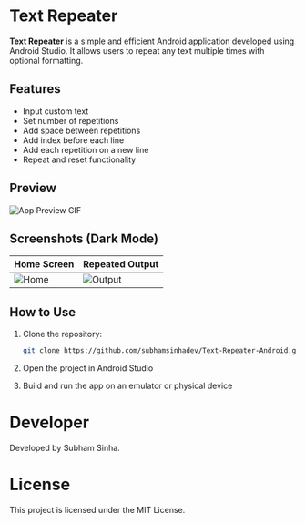 # Text Repeater

**Text Repeater** is a simple and efficient Android application developed using Android Studio. It allows users to repeat any text multiple times with optional formatting.

## Features

- Input custom text  
- Set number of repetitions  
- Add space between repetitions  
- Add index before each line  
- Add each repetition on a new line  
- Repeat and reset functionality  

## Preview

![App Preview GIF](https://yourdomain.com/preview.gif)

## Screenshots (Dark Mode)

| Home Screen | Repeated Output |
|-------------|-----------------|
| ![Home](https://yourdomain.com/home_dark.png) | ![Output](https://yourdomain.com/output_dark.png) |

## How to Use

1. Clone the repository:
   ```bash
   git clone https://github.com/subhamsinhadev/Text-Repeater-Android.git

 2. Open the project in Android Studio


3. Build and run the app on an emulator or physical device

# Developer

Developed by Subham Sinha.

# License

This project is licensed under the MIT License.
